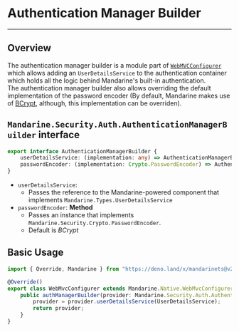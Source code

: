 # Authentication Manager Builder

------

## Overview
The authentication manager builder is a module part of [`WebMVCConfigurer`](/docs/master/mandarine/native-components-list) which allows adding an `UserDetailsService` to the authentication container which holds all the logic behind Mandarine's built-in authentication.  
The authentication manager builder also allows overriding the default implementation of the password encoder (By default, Mandarine makes use of [BCrypt](https://en.wikipedia.org/wiki/Bcrypt), although, this implementation can be overriden).

## `Mandarine.Security.Auth.AuthenticationManagerBuilder` interface
```typescript
export interface AuthenticationManagerBuilder {
    userDetailsService: (implementation: any) => AuthenticationManagerBuilder;
    passwordEncoder: (implementation: Crypto.PasswordEncoder) => AuthenticationManagerBuilder;
}
```
- `userDetailsService`:
    - Passes the reference to the Mandarine-powered component that implements `Mandarine.Types.UserDetailsService`
- `passwordEncoder`: **Method**
    - Passes an instance that implements `Mandarine.Security.Crypto.PasswordEncoder`.
    - Default is _BCrypt_

## Basic Usage

```typescript
import { Override, Mandarine } from "https://deno.land/x/mandarinets@v2.0.0/mod.ts";

@Override()
export class WebMvcConfigurer extends Mandarine.Native.WebMvcConfigurer {
    public authManagerBuilder(provider: Mandarine.Security.Auth.AuthenticationManagerBuilder) {
        provider = provider.userDetailsService(UserDetailsService);
        return provider;
    }
}
```
